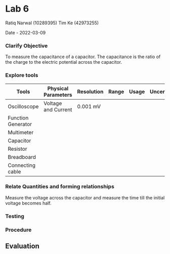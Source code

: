 # Lab 6
Ratiq Narwal (10289395)
Tim Ke (42973255)

Date - 2022-03-09

### Clarify Objective

To measure the capacitance of a capacitor. The capacitance is the ratio of the charge to the electric potential across the capacitor. 

### Explore tools
| Tools              | Physical Parameters | Resolution | Range | Usage | Uncertainty |
| ------------------ | ------------------- | ---------- | ----- | ----- | ----------- |
| Oscilloscope       | Voltage and Current | 0.001 mV   |       |       |             |
| Function Generator |                     |            |       |       |             |
| Multimeter         |                     |            |       |       |             |
| Capacitor          |                     |            |       |       |             |
| Resistor           |                     |            |       |       |             |
| Breadboard         |                     |            |       |       |             |
| Connecting cable   |                     |            |       |       |             |

### Relate Quantities and forming relationships

Measure the voltage across the capacitor and measure the time till the initial voltage becomes half. 


### Testing

### Procedure

## Evaluation